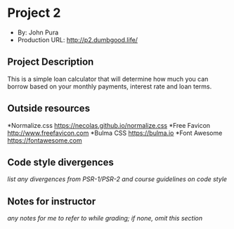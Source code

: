 # Project 2
+ By: John Pura
+ Production URL: <http://p2.dumbgood.life/>

## Project Description
This is a simple loan calculator that will determine how much you can borrow based on your monthly payments, interest rate and loan terms.

## Outside resources
*Normalize.css <https://necolas.github.io/normalize.css>
*Free Favicon <http://www.freefavicon.com>
*Bulma CSS <https://bulma.io>
*Font Awesome <https://fontawesome.com>

## Code style divergences
*list any divergences from PSR-1/PSR-2 and course guidelines on code style*

## Notes for instructor
*any notes for me to refer to while grading; if none, omit this section*